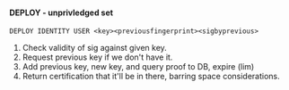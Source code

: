 #### DEPLOY - unprivledged set
`DEPLOY IDENTITY USER <key><previousfingerprint><sigbyprevious>`
1. Check validity of sig against given key.
2. Request previous key if we don't have it.
3. Add previous key, new key, and query proof to DB, expire (lim)
4. Return certification that it'll be in there, barring space considerations.

